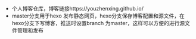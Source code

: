 - 个人博客仓库，博客链接https://youzhenxing.github.io/
- master分支用于hexo 发布静态网页，hexo分支保存博客配置和源文件，在hexo分支下写博客，推送时设置branch 为master，这样可以方便的进行源文件管理和发布
